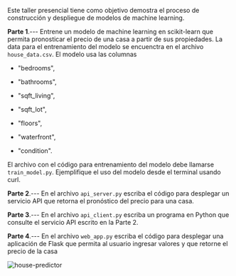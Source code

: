 Este taller presencial tiene como objetivo demostra el proceso de construcción y 
despliegue de modelos de machine learning.

**Parte 1**.--- Entrene un modelo de machine learning en scikit-learn que permita 
pronosticar el precio de una casa a partir de sus propiedades. La data
para el entrenamiento del modelo se encuenctra en el archivo `house_data.csv`. 
El modelo usa las columnas 

* "bedrooms",
  
* "bathrooms",
  
* "sqft_living",

* "sqft_lot",

* "floors",

* "waterfront",

* "condition".

El archivo con el código para entrenamiento del modelo debe llamarse 
`train_model.py`. Ejemplifique el uso del modelo desde el terminal usando
curl.


**Parte 2**.--- En el archivo `api_server.py` escriba el código para desplegar 
un servicio API que retorna el pronóstico del precio para una casa.

**Parte 3**.--- En el archivo `api_client.py`  escriba un programa en Python
que consulte el servicio API escrito en la Parte 2.

**Parte 4**.--- En el archivo `web_app.py`  escriba el código para desplegar
una aplicación de Flask que permita al usuario ingresar valores y que
retorne el precio de la casa

![house-predictor](https://github.com/jdvelasq/PRE_sklearn_build_and_deploy_models/blob/main/house_predictor.png)

